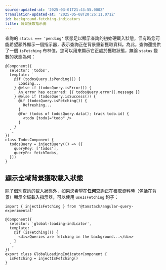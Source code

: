 ```yaml
---
source-updated-at: '2025-03-01T21:43:55.000Z'
translation-updated-at: '2025-05-08T20:26:11.071Z'
id: background-fetching-indicators
title: 背景獲取指示器
---
```


查詢的 `status === 'pending'` 狀態足以顯示查詢的初始硬載入狀態，但有時您可能希望額外顯示一個指示器，表示查詢正在背景重新獲取資料。為此，查詢還提供了一個 `isFetching` 布林值，您可以用來顯示它正處於獲取狀態，無論 `status` 變數的狀態為何：

```angular-ts
@Component({
  selector: 'todos',
  template: `
    @if (todosQuery.isPending()) {
      Loading...
    } @else if (todosQuery.isError()) {
      An error has occurred: {{ todosQuery.error().message }}
    } @else if (todosQuery.isSuccess()) {
      @if (todosQuery.isFetching()) {
        Refreshing...
      }
      @for (todos of todosQuery.data(); track todo.id) {
        <todo [todo]="todo" />
      }
    }
  `,
})
class TodosComponent {
  todosQuery = injectQuery(() => ({
    queryKey: ['todos'],
    queryFn: fetchTodos,
  }))
}
```

## 顯示全域背景獲取載入狀態

除了個別查詢的載入狀態外，如果您希望在**任何**查詢正在獲取資料時（包括在背景）顯示全域載入指示器，可以使用 `useIsFetching` 鉤子：

```angular-ts
import { injectIsFetching } from '@tanstack/angular-query-experimental'

@Component({
  selector: 'global-loading-indicator',
  template: `
    @if (isFetching()) {
      <div>Queries are fetching in the background...</div>
    }
  `,
})
export class GlobalLoadingIndicatorComponent {
  isFetching = injectIsFetching()
}
```
